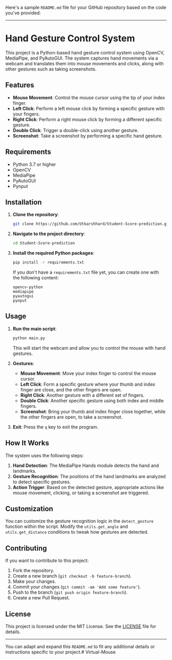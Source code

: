 Here's a sample `README.md` file for your GitHub repository based on the code you've provided:

---

# Hand Gesture Control System

This project is a Python-based hand gesture control system using OpenCV, MediaPipe, and PyAutoGUI. The system captures hand movements via a webcam and translates them into mouse movements and clicks, along with other gestures such as taking screenshots.

## Features

- **Mouse Movement**: Control the mouse cursor using the tip of your index finger.
- **Left Click**: Perform a left mouse click by forming a specific gesture with your fingers.
- **Right Click**: Perform a right mouse click by forming a different specific gesture.
- **Double Click**: Trigger a double-click using another gesture.
- **Screenshot**: Take a screenshot by performing a specific hand gesture.

## Requirements

- Python 3.7 or higher
- OpenCV
- MediaPipe
- PyAutoGUI
- Pynput

## Installation

1. **Clone the repository**:
   ```bash
   git clone https://github.com/Utkarshhard/Student-Score-prediction.git
   ```
2. **Navigate to the project directory**:
   ```bash
   cd Student-Score-prediction
   ```
3. **Install the required Python packages**:
   ```bash
   pip install -r requirements.txt
   ```

   If you don't have a `requirements.txt` file yet, you can create one with the following content:
   ```
   opencv-python
   mediapipe
   pyautogui
   pynput
   ```

## Usage

1. **Run the main script**:
   ```bash
   python main.py
   ```
   This will start the webcam and allow you to control the mouse with hand gestures.

2. **Gestures**:
   - **Mouse Movement**: Move your index finger to control the mouse cursor.
   - **Left Click**: Form a specific gesture where your thumb and index finger are close, and the other fingers are open.
   - **Right Click**: Another gesture with a different set of fingers.
   - **Double Click**: Another specific gesture using both index and middle fingers.
   - **Screenshot**: Bring your thumb and index finger close together, while the other fingers are open, to take a screenshot.

3. **Exit**: Press the `q` key to exit the program.

## How It Works

The system uses the following steps:

1. **Hand Detection**: The MediaPipe Hands module detects the hand and landmarks.
2. **Gesture Recognition**: The positions of the hand landmarks are analyzed to detect specific gestures.
3. **Action Trigger**: Based on the detected gesture, appropriate actions like mouse movement, clicking, or taking a screenshot are triggered.

## Customization

You can customize the gesture recognition logic in the `detect_gesture` function within the script. Modify the `utils.get_angle` and `utils.get_distance` conditions to tweak how gestures are detected.

## Contributing

If you want to contribute to this project:

1. Fork the repository.
2. Create a new branch (`git checkout -b feature-branch`).
3. Make your changes.
4. Commit your changes (`git commit -am 'Add some feature'`).
5. Push to the branch (`git push origin feature-branch`).
6. Create a new Pull Request.

## License

This project is licensed under the MIT License. See the [LICENSE](LICENSE) file for details.

---

You can adapt and expand this `README.md` to fit any additional details or instructions specific to your project.# Virtual-Mouse
